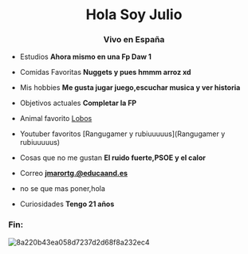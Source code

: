 <h1 align="center">Hola Soy Julio</h1>
<h3 align="center">Vivo en España</h3>

- Estudios **Ahora mismo en una Fp Daw 1**

- Comidas Favoritas **Nuggets y pues hmmm arroz xd**

- Mis hobbies **Me gusta jugar juego,escuchar musica y ver historia**

- Objetivos actuales **Completar la FP**

- Animal favorito [Lobos](Lobos)

- Youtuber favoritos [Rangugamer y rubiuuuuus](Rangugamer y rubiuuuuus)

- Cosas que no me gustan **El ruido fuerte,PSOE y el calor**

- Correo **jmarortg.@educaand.es**

- no se que mas poner,hola

- Curiosidades **Tengo 21 años**

<h3 align="left">Fin:</h3>
<p align="left">
</p>


![8a220b43ea058d7237d2d68f8a232ec4](https://github.com/user-attachments/assets/f6675cf7-5df1-493d-85fd-9e7142c3cab3)
